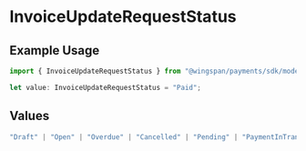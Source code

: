 # InvoiceUpdateRequestStatus

## Example Usage

```typescript
import { InvoiceUpdateRequestStatus } from "@wingspan/payments/sdk/models/shared";

let value: InvoiceUpdateRequestStatus = "Paid";
```

## Values

```typescript
"Draft" | "Open" | "Overdue" | "Cancelled" | "Pending" | "PaymentInTransit" | "Paid"
```